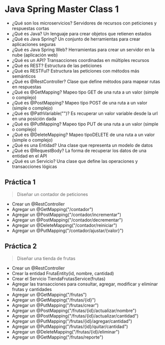 # Java Spring Master Class 1

* ¿Qué son los microservicios? Servidores de recursos con peticiones y respuestas cortas
* ¿Qué es Java? Un lenguaje para crear objetos que retienen estados
* ¿Qué es Java Spring? Un conjunto de herramientas para crear aplicaciones seguras
* ¿Qué es Java Spring Web? Herramientas para crear un servidor en la nube (aplicación web)
* ¿Qué es un API? Transacciones coordinadas en múltiples recursos
* ¿Qué es REST? Estructura de las peticiones
* ¿Qué es RESTFul? Estructura las peticiones con métodos más semánticos
* ¿Qué es @RestController? Clase que define métodos para mapear rutas en respuestas
* ¿Qué es @GetMapping? Mapeo tipo GET de una ruta a un valor (simple o complejo)
* ¿Qué es @PostMapping? Mapeo tipo POST de una ruta a un valor (simple o complejo)
* ¿Qué es @PathVariable("<name>")? Es recuperar un valor variable desde la url en una posición dada
* ¿Qué es @PutMapping? Mapeo tipo PUT de una ruta a un valor (simple o complejo)
* ¿Qué es @DeleteMapping? Mapeo tipoDELETE de una ruta a un valor (simple o complejo)
* ¿Qué es una Entidad?  Una clase que representa un modelo de datos
* ¿Qué es @RequestBody? La forma de recuperar los datos de una entidad en el API
* ¿Qué es un Servicio? Una clase que define las operaciones y transacciones lógicas

## Práctica 1

> Diseñar un contador de peticiones

- Crear un @RestController
- Agregar un @GetMapping("/contador")
- Agregar un @PostMapping("/contador/incrementar")
- Agregar un @PostMapping("/contador/decrementar")
- Agregar un @DeleteMapping("/contador/reiniciar")
- Agregar un @PutMapping("/contador/ajustar/{valor}")

## Práctica 2

> Diseñar una tienda de frutas

- Crear un @RestController
- Crear la entidad FrutaEntity(id, nombre, cantidad)
- Crear el Servicio TiendaFrutasService(frutas)
- Agregar las transacciones para consultar, agregar, modificar y eliminar frutas y cantidades
- Agregar un @GetMapping("/frutas")
- Agregar un @GetMapping("/frutas/{id}")
- Agregar un @PutMapping("/frutas/crear")
- Agregar un @PostMapping("/frutas/{id}/actualizar/nombre")
- Agregar un @PostMapping("/frutas/{id}/actualizar/cantidad")
- Agregar un @PutMapping("/frutas/{id}/agregar/cantidad")
- Agregar un @PutMapping("/frutas/{id}/quitar/cantidad")
- Agregar un @DeleteMapping("/frutas/{id}/eliminar")
- Agregar un @GetMapping("/frutas/reporte")
